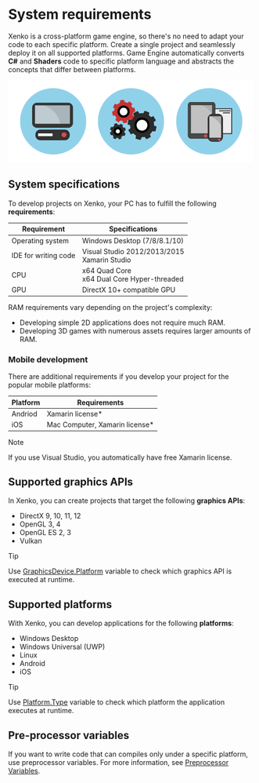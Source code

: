 # System requirements

Xenko is a cross-platform game engine, so there's no need to adapt your code to each specific platform.
Create a single project and seamlessly deploy it on all supported platforms.
Game Engine automatically converts **C#** and **Shaders** code to specific platform language and abstracts the concepts that differ between platforms.

![System requirements and supported APIs](media/game-engine-system-requirements-intro-pic.png)

## System specifications

To develop projects on Xenko, your PC has to fulfill the following **requirements**:

| Requirement | Specifications |
|-------|-------|
| Operating system | Windows Desktop (7/8/8.1/10) |
| IDE for writing code | Visual Studio 2012/2013/2015<br> Xamarin Studio |
| CPU | x64 Quad Core<br> x64 Dual Core Hyper-threaded |
| GPU | DirectX 10+ compatible GPU |

RAM requirements vary depending on the project's complexity:
* Developing simple 2D applications does not require much RAM.
* Developing 3D games with numerous assets requires larger amounts of RAM.

### Mobile development

There are additional requirements if you develop your project for the popular mobile platforms:

| Platform | Requirements |
|-------|-------|
| Andriod | Xamarin license* |
| iOS | Mac Computer, Xamarin license* |

> [!Note]
> If you use Visual Studio, you automatically have free Xamarin license.

## Supported graphics APIs 

In Xenko, you can create projects that target the following **graphics APIs**:

* DirectX 9, 10, 11, 12
* OpenGL 3, 4
* OpenGL ES 2, 3
* Vulkan

> [!Tip]
> Use [GraphicsDevice.Platform](xref:SiliconStudio.Xenko.Graphics.GraphicsDevice\(SiliconStudio.Xenko.Graphics.GraphicsDevice.Platform\)) variable to check which graphics API is executed at runtime.

## Supported platforms

With Xenko, you can develop applications for the following **platforms**:

* Windows Desktop
* Windows Universal (UWP)
* Linux
* Android
* iOS

> [!Tip]
> Use [Platform.Type](xref:SiliconStudio.Core.PlatformType) variable to check which platform the application executes at runtime.

## Pre-processor variables

If you want to write code that can compiles only under a specific platform, use preprocessor variables.
For more information, see [Preprocessor Variables](../scripts/preprocessor-variables.md).
